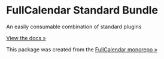 
# FullCalendar Standard Bundle

An easily consumable combination of standard plugins

[View the docs &raquo;](https://fullcalendar.io/docs/v5/getting-started)

This package was created from the [FullCalendar monorepo &raquo;](https://github.com/fullcalendar/fullcalendar)
